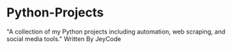 # Python-Projects
"A collection of my Python projects including automation, web scraping, and social media tools." Written By JeyCode
